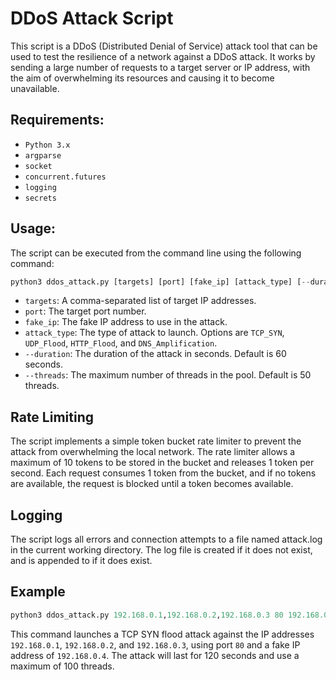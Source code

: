 # DDoS Attack Script

This script is a DDoS (Distributed Denial of Service) attack tool that can be used to test the resilience of a network against a DDoS attack. It works by sending a large number of requests to a target server or IP address, with the aim of overwhelming its resources and causing it to become unavailable.

## Requirements:
- `Python 3.x`
- `argparse`
- `socket`
- `concurrent.futures`
- `logging`
- `secrets`
## Usage:
The script can be executed from the command line using the following command:
```python
python3 ddos_attack.py [targets] [port] [fake_ip] [attack_type] [--duration] [--threads]
```
- `targets`: A comma-separated list of target IP addresses.
- `port`: The target port number.
- `fake_ip`: The fake IP address to use in the attack.
- `attack_type`: The type of attack to launch. Options are `TCP_SYN`, `UDP_Flood`, `HTTP_Flood`, and `DNS_Amplification`.
- `--duration`: The duration of the attack in seconds. Default is 60 seconds.
- `--threads`: The maximum number of threads in the pool. Default is 50 threads.
## Rate Limiting
The script implements a simple token bucket rate limiter to prevent the attack from overwhelming the local network. The rate limiter allows a maximum of 10 tokens to be stored in the bucket and releases 1 token per second. Each request consumes 1 token from the bucket, and if no tokens are available, the request is blocked until a token becomes available.

## Logging
The script logs all errors and connection attempts to a file named attack.log in the current working directory. The log file is created if it does not exist, and is appended to if it does exist.

## Example
```python
python3 ddos_attack.py 192.168.0.1,192.168.0.2,192.168.0.3 80 192.168.0.4 TCP_SYN --duration 120 --threads 100
```
This command launches a TCP SYN flood attack against the IP addresses `192.168.0.1`, `192.168.0.2`, and `192.168.0.3`, using port `80` and a fake IP address of `192.168.0.4`. The attack will last for 120 seconds and use a maximum of 100 threads.
